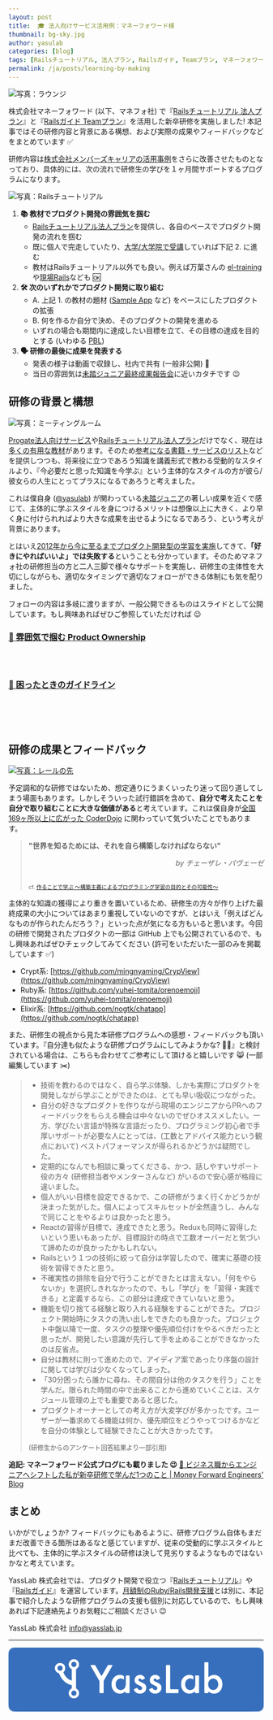 ```yaml
---
layout: post
title:  🎓 法人向けサービス活用例：マネーフォワード様
thumbnail: bg-sky.jpg
author: yasulab
categories: [blog]
tags: [Railsチュートリアル, 法人プラン, Railsガイド, Teamプラン, マネーフォワード, 事例紹介]
permalink: /ja/posts/learning-by-making
---
```


![写真：ラウンジ](https://i.imgur.com/qKOwFlK.jpg)

株式会社マネーフォワード (以下、マネフォ社) で『[Railsチュートリアル 法人プラン](https://railstutorial.jp/business)』と『[Railsガイド Teamプラン](https://railsguides.jp/team)』を活用した新卒研修を実施しました! 本記事ではその研修内容と背景にある構想、および実際の成果やフィードバックなどをまとめています ✅

研修内容は[株式会社メンバーズキャリアの活用事例](https://yasslab.jp/ja/posts/railstutorial-at-members-career)をさらに改善させたものとなっており、具体的には、次の流れで研修生の学びを１ヶ月間サポートするプログラムになります。

![写真：Railsチュートリアル](https://i.imgur.com/EDR8UgC.png)

1. **📚 教材でプロダクト開発の雰囲気を掴む**
    - [Railsチュートリアル法人プラン](https://railstutorial.jp/business)を提供し、各自のペースでプロダクト開発の流れを掴む
    - 既に個人で完走していたり、[大学/大学院で受講](https://twitter.com/yasulab/status/1136159422676267009)していれば下記 2. に進む
    - 教材はRailsチュートリアル以外でも良い。例えば万葉さんの [el-training](https://github.com/everyleaf/el-training) や[現場Rails](https://www.amazon.co.jp/dp/4839962227)なども 🆗
2. **🛠 次のいずれかでプロダクト開発に取り組む**
    - A. 上記 1. の教材の題材 ([Sample App](https://github.com/yasslab/sample_apps) など) をベースにしたプロダクトの拡張
    - B. 何を作るか自分で決め、そのプロダクトの開発を進める
    - いずれの場合も期間内に達成したい目標を立て、その目標の達成を目的とする (いわゆる [PBL](https://en.wikipedia.org/wiki/Project-based_learning))
3. **🗣 研修の最後に成果を発表する**
    - 発表の様子は動画で収録し、社内で共有 (一般非公開) 🎥
    - 当日の雰囲気は[未踏ジュニア最終成果報告会](https://www.youtube.com/playlist?list=PLNObH2jlC6lcSqeKW9CFm6N1JdrP2Trt3)に近いカタチです 😉


## 研修の背景と構想

![写真：ミーティングルーム](https://i.imgur.com/A7Q4Lqq.jpg)

[Progate法人向けサービス](https://prog-8.com/business/price)や[Railsチュートリアル法人プラン](https://railstutorial.jp/business)だけでなく、現在は[多くの有用な教材](https://railstutorial.jp/chapters/following_users#sec-guide_to_further_resources)があります。そのため[参考になる書籍・サービスのリスト](https://qiita.com/hanachin_/items/76a24bcef889edb59d19)などを提供しつつも、将来役に立つであろう知識を講義形式で教わる受動的なスタイルより、『今必要だと思った知識を今学ぶ』という主体的なスタイルの方が彼ら/彼女らの人生にとってプラスになるであろうと考えました。

これは僕自身 ([@yasulab](https://twitter.com/yasulab)) が関わっている[未踏ジュニア](https://jr.mitou.org/)の著しい成果を近くで感じて、主体的に学ぶスタイルを身につけるメリットは想像以上に大きく、より早く身に付けられればより大きな成果を出せるようになるであろう、という考えが背景にあります。

とはいえ[2012年から今に至るまでプロダクト開発型の学習を実施](https://speakerdeck.com/yasslab/learn-by-your-own-projects?slide=84)してきて、**「好きにやればいいよ」では失敗する**ということも分かっています。そのためマネフォ社の研修担当の方と二人三脚で様々なサポートを実施し、研修生の主体性を大切にしながらも、適切なタイミングで適切なフォローができる体制にも気を配りました。

フォローの内容は多岐に渡りますが、一般公開できるものはスライドとして公開しています。もし興味あればぜひご参照していただければ 😉

### [📜 雰囲気で掴む Product Ownership](https://speakerdeck.com/yasslab/get-a-sense-of-product-ownership-for-better-team-work)

<div style="margin-bottom: 70px;">
  <script async class="speakerdeck-embed" data-id="0ae71b606a724432a492b2bed73e3ba8" data-ratio="1.33333333333333" src="//speakerdeck.com/assets/embed.js"></script>
</div>

### [📜 困ったときのガイドライン](https://speakerdeck.com/yasulab/we-support-you-in-any-situation)

<div style="margin-bottom: 100px;">
  <script async class="speakerdeck-embed" data-id="cf7c6e7cf5204bd380b11cc452829c71" data-ratio="1.33333333333333" src="//speakerdeck.com/assets/embed.js"></script>
</div>


## 研修の成果とフィードバック

[![写真：レールの先](https://i.imgur.com/Rd7hXzJ.png)](https://speakerdeck.com/yasslab/learn-by-your-own-projects?slide=139)

予定調和的な研修ではないため、想定通りにうまくいったり迷って回り道してしまう場面もあります。しかしそういった試行錯誤を含めて、**自分で考えたことを自分で取り組むことに大きな価値がある**と考えています。これは僕自身が[全国169ヶ所以上に広がった CoderDojo](https://coderdojo.jp/) に関わっていて気づいたことでもあります。

> **"世界を知るためには、それを自ら構築しなければならない"**
> <div style="text-align: right; font-style: italic;">by チェーザレ・パヴェーゼ</div>
> 
> <div style="font-size: 75%; padding-top: 30px;">cf. <a href="https://www.slideshare.net/KazuhiroAbe2/ss-67580067">作ることで学ぶ ～構築主義によるプログラミング学習の目的とその可能性～</a></div>

主体的な知識の獲得により重きを置いているため、研修生の方々が作り上げた最終成果の大小についてはあまり重視していないのですが、とはいえ「例えばどんなものが作られたんだろう？」といった点が気になる方もいると思います。今回の研修で開発されたプロダクトの一部は GitHub 上でも公開されているので、もし興味あればぜひチェックしてみてください (許可をいただいた一部のみを掲載しています ✅)

- Crypt系: [https://github.com/mingnyaming/CrypView](https://github.com/mingnyaming/CrypView)
- Ruby系: [https://github.com/yuhei-tomita/orenoemoji](https://github.com/yuhei-tomita/orenoemoji)
- Elixir系: [https://github.com/nogtk/chatapp](https://github.com/nogtk/chatapp)

また、研修生の視点から見た本研修プログラムへの感想・フィードバックも頂いています。『自分達も似たような研修プログラムにしてみようかな? 🤔💭』と検討されている場合は、こちらも合わせてご参考にして頂けると嬉しいです 😸 (一部編集しています ✂️)

> - 技術を教わるのではなく、自ら学ぶ体験、しかも実際にプロダクトを開発しながら学ぶことができたのは、とても早い吸収につながった。
> - 自分の好きなプロダクトを作りながら現場のエンジニアからPRへのフィードバックをもらえる機会は中々ないのでぜひオススメしたい。一方、学びたい言語が特殊な言語だったり、プログラミング初心者で手厚いサポートが必要な人にとっては、(工数とアドバイス能力という観点において) ベストパフォーマンスが得られるかどうかは疑問でした。
> - 定期的になんでも相談に乗ってくださる、かつ、話しやすいサポート役の方々 (研修担当者やメンターさんなど) がいるので安心感が格段に違いました。
> - 個人がいい目標を設定できるかで、この研修がうまく行くかどうかが決まった気がした。個人によってスキルセットが全然違うし、みんなで同じことをやるよりは良かったと思う。
> - Reactの習得が目標で、達成できたと思う。Reduxも同時に習得したいという思いもあったが、目標設計の時点で工数オーバーだと気づいて諦めたのが良かったかもしれない。
> - Railsという１つの技術に絞って自分は学習したので、確実に基礎の技術を習得できたと思う。
> - 不確実性の排除を自分で行うことができたとは言えない。「何をやらないか」を選択しきれなかったので、もし「学び」を「習得・実践できる」と定義するなら、この部分は達成できていないと思う。
> - 機能を切り捨てる経験と取り入れる経験をすることができた。プロジェクト開始時にタスクの洗い出しをできたのも良かった。プロジェクト中盤以降で一度、タスクの整理や優先順位付けをやるべきだったと思ったが、開発したい意識が先行して手を止めることができなかったのは反省点。
> - 自分は教材に則って進めたので、アイディア案であったり序盤の設計に関しては学びは少なくなってしまった。
> - 「30分困ったら誰かに尋ね、その間自分は他のタスクを行う」ことを学んだ。限られた時間の中で出来ることから進めていくことは、スケジュール管理の上でも重要であると感じた。
> - プロダクトオーナーとしての考え方が大変学びが多かったです。ユーザーが一番求めてる機能は何か、優先順位をどうやってつけるかなどを自分の体験として経験できたことが大きかったです。
>
> <div style="font-size: 90%; padding-top: -20px;">(研修生からのアンケート回答結果より一部引用)</div>

**追記: マネーフォワード公式ブログにも載りました 😉**
[📜 ビジネス職からエンジニアへシフトした私が新卒研修で学んだ1つのこと | Money Forward Engineers' Blog](https://moneyforward.com/engineers_blog/2019/06/27/induction-training-2019/)


## まとめ

いかがでしょうか? フィードバックにもあるように、研修プログラム自体もまだまだ改善できる箇所はあるなと感じていますが、従来の受動的に学ぶスタイルと比べても、主体的に学ぶスタイルの研修は決して見劣りするようなものではないかなと考えています。

YassLab 株式会社では、プロダクト開発で役立つ『[Railsチュートリアル](https://railstutorial.jp/business)』や『[Railsガイド](https://railsguides.jp/)』を運営しています。[月額制のRuby/Rails開発支援](https://yasslab.jp/ja/agile)とは別に、本記事で紹介したような研修プログラムの支援も個別に対応しているので、もし興味あれば下記連絡先よりお気軽にご相談ください 😉

YassLab 株式会社
info@yasslab.jp

-----

[![YassLab Inc.](/img/logos/800x200.png)](/)


